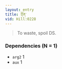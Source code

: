 ```yaml
---
layout: entry
title: གྲོན་
vid: Hill:0228
---
```

> To waste, spoil DS\.


### Dependencies (N = 1)
* `arg2` 1
* `aux` 1
